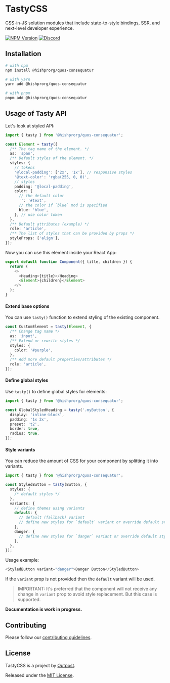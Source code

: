 # TastyCSS

CSS-in-JS solution modules that include state-to-style bindings, SSR, and next-level developer experience.

[![NPM Version](https://img.shields.io/npm/v/@hishprorg/quos-consequatur.svg?style=flat)](https://www.npmjs.com/package/@hishprorg/quos-consequatur)
[![Discord](https://img.shields.io/discord/793832892781690891?color=7389D8&label=chat%20on%20Discord&logo=Discord&logoColor=ffffff)](https://discord.gg/sHnHPnAPZj)

## Installation

```sh
# with npm
npm install @hishprorg/quos-consequatur

# with yarn
yarn add @hishprorg/quos-consequatur

# with pnpm
pnpm add @hishprorg/quos-consequatur
```

## Usage of Tasty API

Let's look at styled API:

```typescript jsx
import { tasty } from '@hishprorg/quos-consequatur';

const Element = tasty({
  /** The tag name of the element. */
  as: 'span',
  /** Default styles of the element. */
  styles: {
    // tokens
    '@local-padding': ['2x', '1x'], // responsive styles
    '@text-color': 'rgba(255, 0, 0)',
    // styles
    padding: '@local-padding',
    color: {
      // the default color
      '': '#text',
      // the color if `blue` mod is specified
      blue: 'blue',
    }, // use color token
  },
  /** Default attributes (example) */
  role: 'article',
  /** The list of styles that can be provided by props */
  styleProps: ['align'],
});
```

Now you can use this element inside your React App:

```typescript jsx
export default function Component({ title, children }) {
  return (
    <>
      <Heading>{title}</Heading>
      <Element>{children}</Element>
    </>
  );
}
```

#### Extend base options

You can use `tasty()` function to extend styling of the existing component.

```typescript jsx
const CustomElement = tasty(Element, {
  /** Change tag name */
  as: 'input',
  /** Extend or rewrite styles */
  styles: {
    color: '#purple',
  },
  /** Add more default properties/attributes */
  role: 'article',
});
```

#### Define global styles

Use `tasty()` to define global styles for elements:

```typescript jsx
import { tasty } from '@hishprorg/quos-consequatur';

const GlobalStyledHeading = tasty('.myButton', {
  display: 'inline-block',
  padding: '1x 2x',
  preset: 't2',
  border: true,
  radius: true,
});
```

#### Style variants

You can reduce the amount of CSS for your component by splitting it into variants.

```typescript jsx
import { tasty } from '@hishprorg/quos-consequatur';

const StyledButton = tasty(Button, {
  styles: {
    /* default styles */
  },
  variants: {
    // define themes using variants
    default: {
      // default (fallback) variant
      // define new styles for `default` variant or override default styles.
    },
    danger: {
      // define new styles for `danger` variant or override default styles.
    },
  },
});
```

Usage example:

```typescript jsx
<StyledButton variant="danger">Danger Button</StyledButton>
```

If the `variant` prop is not provided then the `default` variant will be used.

> IMPORTANT: It's preferred that the component will not receive any change in `variant` prop to avoid style replacement. But this case is supported.

**Documentation is work in progress.**

## Contributing

Please follow our [contributing guidelines](CONTRIBUTING.md).

## License

TastyCSS is a project by [Outpost](https://outpost.run).

Released under the [MIT License](LICENSE).
